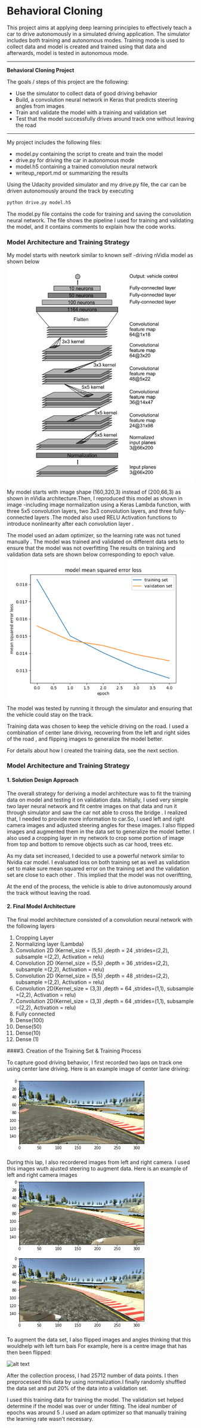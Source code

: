 # **Behavioral Cloning** 

This project aims at applying deep learning principles to effectively teach a car to drive autonomously in a simulated driving application. The simulator includes both training and autonomous modes. Training mode is used to collect data and  model is created and trained using that data and afterwards, model is tested in autonomous mode. 

---

**Behavioral Cloning Project**

The goals / steps of this project are the following:
* Use the simulator to collect data of good driving behavior
* Build, a convolution neural network in Keras that predicts steering angles from images
* Train and validate the model with a training and validation set
* Test that the model successfully drives around track one without leaving the road


[//]: # (Image References)

[image1]: ./writeup_images/nVidia_model.png "nVidia_model"
[image2]: ./writeup_images/validationandtrainingresults.png "training results"
[image3]: ./writeup_images/centre_image.png
[image4]: ./writeup_images/left_image.png
[image5]: ./writeup_images/right_image.png
[image6]: ./writeup_images/centre_flipped_image.png


---

My project includes the following files:
* model.py containing the script to create and train the model
* drive.py for driving the car in autonomous mode
* model.h5 containing a trained convolution neural network 
* writeup_report.md or summarizing the results

Using the Udacity provided simulator and my drive.py file, the car can be driven autonomously around the track by executing 
```sh
python drive.py model.h5
```

The model.py file contains the code for training and saving the convolution neural network. The file shows the pipeline I used for training and validating the model, and it contains comments to explain how the code works.

### Model Architecture and Training Strategy

My model starts with newtork similar to  known self -driving nVidia model as shown below
![alt text][image1]

My model starts with image shape (160,320,3) instead of (200,66,3) as shown in nVidia architecture.Then, I reproduced this model as shown in image -including image normalization using a Keras Lambda function, with three 5x5 convolution layers, two 3x3 convolution layers, and three fully-connected layers .The moded also used RELU Activation functions to introduce nonlinearity after each convolution layer .

The model used an adam optimizer, so the learning rate was not tuned manually .
The model was trained and validated on different data sets to ensure that the model was not overfitting 
The results on training and validation data sets are shown below corresponding to epoch value.
![alt text][image2]

The model was tested by running it through the simulator and ensuring that the vehicle could stay on the track.

Training data was chosen to keep the vehicle driving on the road. I used a combination of center lane driving, recovering from the left and right sides of the road , and flipping images to generalize the model better. 

For details about how I created the training data, see the next section. 

### Model Architecture and Training Strategy

#### 1. Solution Design Approach

The overall strategy for deriving a model architecture was to fit the training data on model and testing it on validation data. Initially, I used very simple two layer neural network and fit centre images on that data and run it through simulator and saw the car not able to cross the bridge . I realized that, I needed to provide more information to car.So, I used left and right camera images and adjusted steering angles for these images. I also flipped images and augmented them in the data set to generalize the model better. I also used a cropping layer in my network to crop some portion of image from top and bottom to remove objects such as car hood, trees etc. 

As my data set increased, I decided to use a powerful network similar to Nvidia car model. I evaluated loss on both training set as well as validation set to make sure  mean squared error on the training set and the validation set are close to each other . This implied that the model was not overiftting, 

At the end of the process, the vehicle is able to drive autonomously around the track without leaving the road.

#### 2. Final Model Architecture

The final model architecture consisted of a convolution neural network with the following layers
1) Cropping Layer
2) Normalizing layer (Lambda)
3) Convolution 2D (Kernel_size = (5,5) ,depth = 24 ,strides=(2,2), subsample =(2,2), Activation = relu)
4) Convolution 2D (Kernel_size = (5,5) ,depth = 36 ,strides=(2,2), subsample =(2,2), Activation = relu)
5) Convolution 2D (Kernel_size = (5,5) ,depth = 48 ,strides=(2,2), subsample =(2,2), Activation = relu)
6) Convolution 2D(Kernel_size = (3,3) ,depth = 64 ,strides=(1,1), subsample =(2,2), Activation = relu)
7) Convolution 2D(Kernel_size = (3,3) ,depth = 64 ,strides=(1,1), subsample =(2,2), Activation = relu)
8) Fully connected
9) Dense(100)
10) Dense(50)
11) Dense(10)
12) Dense (1)


####3. Creation of the Training Set & Training Process

To capture good driving behavior, I first recorded two laps on track one using center lane driving. Here is an example image of center lane driving:

![alt text][image3]

During this lap, I also recordered images from left and right camera. I used this images wuth ajusted steering to augment data. Here is an example of left and right camera images
![alt text][image4] ![alt text][image5]

To augment the data set, I also flipped images and angles thinking that this wouldhelp with left turn bais For example, here is a centre image that has then been flipped:

![alt text][image6]



After the collection process, I had 25712 number of data points. I then preprocessed this data by using normalization.I finally randomly shuffled the data set and put 20% of the data into a validation set. 

I used this training data for training the model. The validation set helped determine if the model was over or under fitting. The ideal number of epochs was around 5 .I used an adam optimizer so that manually training the learning rate wasn't necessary.
